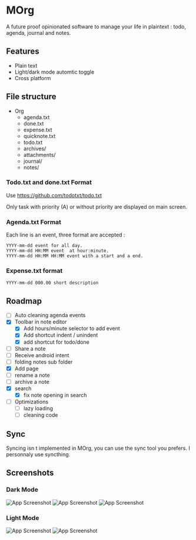 # MOrg

A future proof opinionated software to manage your life in plaintext : todo, agenda, journal and notes.

## Features

- Plain text
- Light/dark mode automtic toggle
- Cross platform

## File structure

- Org
  - agenda.txt
  - done.txt
  - expense.txt
  - quicknote.txt
  - todo.txt
  - archives/
  - attachments/
  - journal/
  - notes/

### Todo.txt and done.txt Format

Use https://github.com/todotxt/todo.txt

Only task with priority (A) or without priority are displayed on main screen.

### Agenda.txt Format

Each line is an event, three format are accepted :
````
YYYY-mm-dd event for all day.
YYYY-mm-dd HH:MM event  at hour:minute.
YYYY-mm-dd HH:MM HH:MM event with a start and a end.
````

### Expense.txt format
````
YYYY-mm-dd 000.00 short description
````

## Roadmap

- [ ] Auto cleaning agenda events
- [x] Toolbar in note editor
  - [x] Add hours/minute selector to add event
  - [x] Add shortcut indent / unindent
  - [x] add shortcut for todo/done
- [ ] Share a note
- [ ] Receive android intent
- [ ] folding notes sub folder
- [x] Add page
- [ ] rename a note
- [ ] archive a note
- [x] search
  - [x] fix note opening in search
- [ ] Optimizations
  - [ ] lazy loading
  - [ ] cleaning code

## Sync

Syncing isn t implemented in MOrg, you can use the sync tool you prefers. I personnaly use syncthing.

## Screenshots

### Dark Mode
![App Screenshot](screenshots/main_dark.jpg)
![App Screenshot](screenshots/main_dark_notes.jpg)
![App Screenshot](screenshots/note_dark.jpg)

### Light Mode
![App Screenshot](screenshots/main.jpg)
![App Screenshot](screenshots/note.jpg)

